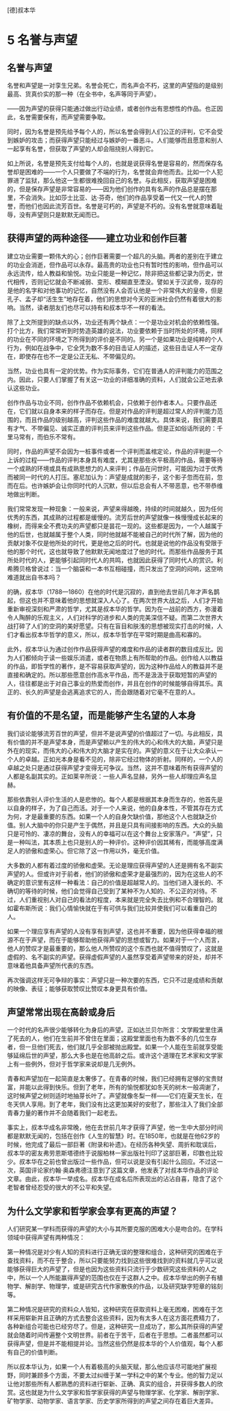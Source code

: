 <link href="../../../css/style.css" rel="stylesheet" type="text/css" />

<span class="r">[德]叔本华

#  5 名誉与声望

## 名誉与声望

<div class="p">

名誉和声望是一对孪生兄弟。名誉会死亡，而名声会不朽，这里的声望指的是级别最高、货真价实的那一种（在全书中，名声等同于声望）。
  
——因为声望的获得只能通过做出行动业绩，或者创作出有思想性的作品。也正因此，名誉需要保有，而声望需要争取。 
  
同时，因为名誉是预先给予每个人的，所以名誉会得到人们公正的评判，它不会受到嫉妒的攻击；而获得声望只能经过与嫉妒的一番恶斗。人们能够而且愿意和别人一起享有名誉，但获取了声望的人却会阻挠别人得到它。
  
如上所说，名誉是预先支付给每个人的，也就是说获得名誉是容易的，然而保存名誉却是困难的——一个人只要做了不端的行为，名誉就会弃他而去。比如一个人犯罪进了监狱，那么他这一生都很难挽回自己的名誉。与此相反，获取声望是困难的，但是保存声望是非常容易的——因为他们创作的具有名声的作品总是摆在那里，不会消失。比如莎士比亚、达·芬奇，他们的作品享受着一代又一代人的赞誉，而他们也因此流芳百世。名誉是可朽的，声望是不朽的。没有名誉就意味着耻辱，没有声望则只是默默无闻而已。

</div>

## 获得声望的两种途径——建立功业和创作巨著

<div class="p">

建立功业需要一颗伟大的心；创作巨著需要一个超凡的头脑。两者的差别在于建立的功业会消逝，但作品可以永存。最高贵的功业也只有暂时性的影响，但作品可以永远流传，给人教益和愉悦。功业只能是一种记忆，除非把这些都记录为历史，世代相传，否则记忆就会不断减弱、变形、模糊直至湮没。譬如关于汉武帝，现存的是他的名字和对他事功的记忆，自然没有人会否认他是一个非常伟大的皇帝，但是孔子、孟子却“活生生”地存在着，他们的思想对今天的亚洲社会仍然有着很大的影响。当然，读者朋友们也尽可以持有和叔本华不一样的看法。
  
除了上文所提到的缺点以外，功业还有两个缺点：一个是功业对机会的依赖性强。打个比方，我们常常听到时势造英雄的说法，功业要依赖于当时所处的环境，同样的功业在不同的环境之下所得到的评价是不同的。另一个是如果功业是纯粹的个人行为，例如在战争中，它全凭为数不多的目击证人的描述，这些目击证人不一定存在，即使存在也不一定是公正无私、不带偏见的。
  
当然，功业也具有一定的优势。作为实际事务，它们在普通人的评判能力的范围之内。因此，只要人们掌握了有关这一功业的详细准确的资料，人们就会公正地去承认这些功业。
  
创作作品与功业不同，创作作品不依赖机会，只依赖于创作者本人。只要作品还在，它们就以自身本来的样子而存在。但是对作品的评判是超过常人的评判能力范围的，而且作品的级别越高，评判这些作品的难度就越大。具体来说，我们需要具有才气、不带偏见、诚实正直的评判员来评判这些作品。但是正如俗话所说的：千里马常有，而伯乐不常有。
  
同时，作品的声望不会因为一桩事件或者一个评判而盖棺定论，作品的评判是一个上诉的过程——作品的评判本身具有难度，尤其是那些水平极高的作品，需要等待一个成熟的环境或具有成熟思想力的人来评判；作品在问世时，可能因为过于优秀而被同一时代的人打压。塞尼加认为：声望是成就的影子，这个影子忽而在前，忽而在后。也许嫉妒会让你同时代的人沉默，但以后总会有人不带恶意，也不带恭维地做出判断。
  
我们常常发现一种现象：一般来说，声望来得越晚，持续的时间就越久，因为任何优秀的东西，其成熟的过程都是缓慢的。流芳后世的声望就像一株慢慢成长起来的橡树，而得来全不费功夫的声望都只是昙花一现的。这些都是因为，一个人越属于他的后世，也就越属于整个人类，同时他就越不能被自己的时代所了解，因为他的贡献对象不仅是他所处的时代，更是他之后的时代。也就是说他的作品没有受限于他的那个时代，这也就导致了他默默无闻地度过了他的时代。而那些作品服务于其所处时代的人，更能够引起同时代人的共鸣，也就因此获得了同时代人的赏识。利希腾贝格曾说过：当一个脑袋和一本书互相碰撞，而只发出了空洞的闷响，这空响难道就出自书本吗？
  
的确，叔本华（1788—1860）在他的时代是沉寂的，直到他去世前几年才声名鹊起，但这也并不意味着他的思想就深入人心了。在两次世界大战之后，人们才开始重新审视深刻和严肃的哲学，尤其是叔本华的哲学。因为在一战前的西方，弥漫着令人陶醉的乐观主义，人们对科学的进步和人类的完美深信不疑。而第二次世界大战打碎了人们的空洞的美好愿望。只有在盲目和肤浅的思想被现实打击的时候，人们才看出叔本华哲学的意义，所以，叔本华哲学在平常时期是曲高和寡的。
  
此外，叔本华认为通过创作作品获得声望的难度和作品的读者群的数目成反比。因为人们都倾向于读一些娱乐消遣，或者在物质上有所帮助的作品。创作给人以教益的作品，即哲学性的著作，是不容易获取声望的，因为这种作品给人的教益并不是直接和确定的。所以那些愿意创作高水平作品，而不是汲汲于获取短暂的声望的人，往往都是出于对自己事业的热爱而创作，并且在创作的时候能够自得其乐。真正的、长久的声望是会逃离追求它的人，而会跟随着对它毫不在意的人。

</div>

## 有价值的不是名望，而是能够产生名望的人本身

<div class="p">

我们谈论能够流芳百世的声望，但并不是说声望的价值超过了一切。与此相反，具有价值的并不是声望本身，而是声望赖以产生的伟大的心和伟大的大脑，声望只是外在的现实，而伟大的心和伟大的大脑才是实在的。声望的意义在于让大众承认一个人的卓越。正如光本身是看不见的，除非它经过物体的折射。同样的，一个人的卓越之处只是通过获得声望才变得无可争议。当然，这并不意味着所有获得声望的人都是名副其实的。正如莱辛所说：一些人声名显赫，另外一些人却理应声名显赫。
  
那些依靠别人评价生活的人是悲惨的。每个人都是根据其本身而生存的，他首先是以自身的样子，为了自己而活。对于一个人来说，他的自身本性，不管其存在方式为何，才是最重要的东西。如果一个人的自身欠缺价值，那他这个人也就缺乏价值。别人大脑中的你只是产生于偶然，并且是只具有间接影响的东西。大众的头脑只是可怜的、凄凉的舞台，没有人的幸福可以在这个舞台上安家落户。“声望”，只是一种叫法，其本质上也只是别人的一种评价。这种评价因其稀有，而能够高度满足人的骄傲和虚荣心。但它除了这一作用以外，毫无价值。
  
大多数的人都有着过度的骄傲和虚荣。无论是理应获得声望的人还是拥有名不副实声望的人。但或许对于前者，他们的骄傲和虚荣才是最强烈的，因为在这些人的不确定的意识里有这样一种看法：自己的价值是超越常人的。当他们进入漫长的、不确切的等待的时候，他们会觉得自己受到了某种不为人知的、不公正的对待。不过，人们重视别人对自己的看法的程度，本来就是完全失去比例和不合理智的。就如霍布斯所说：我们心情愉快就在于有可供与我们比较并使我们可以看重自己的人。
  
如果一个理应享有声望的人没有享有到声望，这也并不重要，因为他获得幸福的根源不在于声望，而在于能够帮助他获得声望的思想或智力。如果对于一个人而言，他人的赞叹才是最重要的，那么他人所赞叹的这个东西也就不值得赞叹了，这就是虚假的、名不副实的声望。获得虚假声望的人虽然享受着声望带来的好处，却并不意味着他具备声望所代表的东西。
  
再次强调这样无可争辩的事实：声望只是一种次要的东西，它只不过是成绩和贡献的映像、表征；能够获取赞叹比赞叹本身更具有价值。

</div>

## 声望常常出现在高龄或身后

<div class="p">

一个时代的名声很少能够转化为身后的声望。正如达兰贝尔所言：文学殿堂里住满了死去的人，他们在生前并不曾住在里面；这殿堂里面也有为数不多的几位生存者，但一旦他们死去，他们就几乎全部被抛出殿堂。如果一个人能在生前就享受能够延绵后世的声望，那么大多也是在他高龄之后。或许这个道理在艺术家和文学家上有一些例外，但对于哲学家来说却是几无例外。
  
青春和声望加在一起简直是太奢侈了。在青春的时候，我们已经拥有足够的宝贵财富，并能以此得到快乐。但到了老年，所有的愉悦都犹如冬天的树木一般凋谢了，这时候声望之树则适时地抽芽长叶了。声望就像冬梨一样——它们在夏天生长，在冬天供人享用。到了老年，我们没有比这更加美好的安慰了，那些注入了我们全部青春力量的著作并不会随着我们一起老去。
  
事实上，叔本华成名非常晚，他在去世前几年才获得了声望，他一生中大部分时间都是默默无闻的，包括在创作《人生的智慧》时。在1850年，也就是在他62岁的时候，他完成了最后一部巨著《附录和补遗》。在经历各种失望、周折和耽误后，叔本华的密友弗劳恩斯塔德终于说服柏林一家出版社刊印了这部巨著，印数也比较少。叔本华在之前也曾出版过一些作品，但可以说是没有引起什么回应。不过这一次，英国评论家约翰·奥森弗德注意到了这篇文章，他发表了对叔本华作品的评论文章。由此，叔本华一举成名。叔本华在成名后所表现出的沾沾自喜，隐含了这个老智者曾经忍受的很大的不公平和失望。

</div>

## 为什么文学家和哲学家会享有更高的声望？

<div class="p">

人们研究某一学科而获得的声望的大小与其所要克服的困难大小是吻合的。在学科领域中获得声望有两种情况：
  
第一种情况是对少有人知的资料进行正确无误的整理和组合，这种研究的困难在于查找资料，而不在于整合，所以只要能努力找到这些很难找到的资料就几乎可以说能够获得巨大的声望了，但是也因为这些资料只流行于少数研究这些资料的人之中，所以一个人所能赢得声望的范围也仅在于这群人之中。叔本华举出的例子有植物学、解剖学、物理学，或是研究古代作家散佚的作品，以及研究缺字短章的铭刻等。
  
第二种情况是研究的资料众人皆知，这种研究在获取资料上毫无困难，困难在于怎样采用崭新并且正确的方式去整合这些资料，因为有太多人在这方面花费精力了，各种新组合可能也已经穷尽了。但是，这种研究一旦成功了，那么其所获得的声望就会随着时间传遍整个文明世界。前者在于苦干，后者在于思想。二者虽然都可以获得声望，但是并不能相提并论。当然这些仍然是叔本华的个人价值观，每个人都有自己的价值判断。
  
所以叔本华认为，如果一个人有着极高的头脑天赋，那么他应该尽可能地扩展视野，同时兼顾多个方面，不要太过纠缠于某一学科之中的某个专业。他的智力足以让他对那些所有人都熟悉的资料进行崭新、正确、真实的组合，并获得多数人的欣赏。这也就是为什么文学家和哲学家获得的声望与物理学家、化学家、解剖学家、矿物学家、动物学家、语言学家、历史学家所得到的声望之间存在着巨大差异。

</div>
